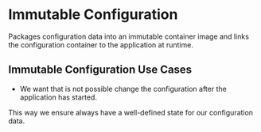 # Immutable Configuration

Packages configuration data into an immutable container image and links the configuration container to the application at runtime.

## Immutable Configuration Use Cases

* We want that is not possible change the configuration after the application has started. 


This way we ensure always have a well-defined state for our configuration data.
